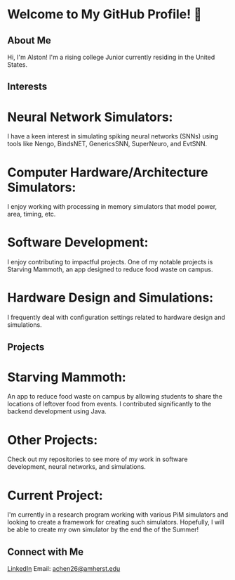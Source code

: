 
# Welcome to My GitHub Profile! 👋

## About Me
Hi, I'm Alston! I'm a rising college Junior currently residing in the United States.

## Interests
# Neural Network Simulators: 

I have a keen interest in simulating spiking neural networks (SNNs) using tools like Nengo, BindsNET, GenericsSNN, SuperNeuro, and EvtSNN.

# Computer Hardware/Architecture Simulators:

I enjoy working with processing in memory simulators that model power, area, timing, etc. 

# Software Development: 

I enjoy contributing to impactful projects. One of my notable projects is Starving Mammoth, an app designed to reduce food waste on campus.

# Hardware Design and Simulations: 

I frequently deal with configuration settings related to hardware design and simulations.

## Projects
# Starving Mammoth: 

An app to reduce food waste on campus by allowing students to share the locations of leftover food from events. I contributed significantly to the backend development using Java.

# Other Projects: 

Check out my repositories to see more of my work in software development, neural networks, and simulations.

# Current Project:

I'm currently in a research program working with various PiM simulators and looking to create a framework for creating such simulators. Hopefully, I will be able to create my own simulator by the end the of the Summer!

## Connect with Me
[LinkedIn](www.linkedin.com/in/alston-chen-993b61183)
Email: achen26@amherst.edu
